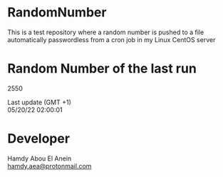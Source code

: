 # RandomNumber    
This is a test repository where a random number is pushed to a file automatically passwordless from a cron job in my Linux CentOS server    
# Random Number of the last run   
2550
      
Last update (GMT +1)    
05/20/22 02:00:01
# Developer    
Hamdy Abou El Anein   
hamdy.aea@protonmail.com

